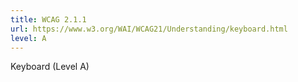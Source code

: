 ```yaml
---
title: WCAG 2.1.1
url: https://www.w3.org/WAI/WCAG21/Understanding/keyboard.html
level: A
---
```

Keyboard (Level A)
